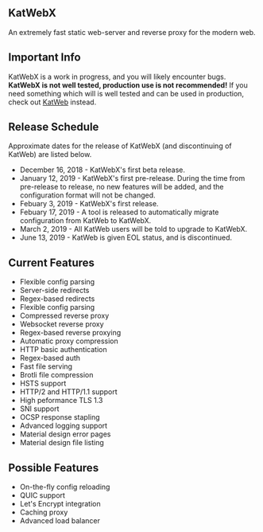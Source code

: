 ## KatWebX
An extremely fast static web-server and reverse proxy for the modern web.

## Important Info 
KatWebX is a work in progress, and you will likely encounter bugs. **KatWebX is not well tested, production use is not recommended!**  If you need something which will is well tested and can be used in production, check out [KatWeb](https://github.com/kittyhacker101/KatWeb) instead.

## Release Schedule
Approximate dates for the release of KatWebX (and discontinuing of KatWeb) are listed below.
 - December 16, 2018 - KatWebX's first beta release.
 - January 12, 2019 - KatWebX's first pre-release. During the time from pre-release to release, no new features will be added, and the configuration format will not be changed.
 - Febuary 3, 2019 - KatWebX's first release.
 - Febuary 17, 2019 - A tool is released to automatically migrate configuration from KatWeb to KatWebX. 
 - March 2, 2019 - All KatWeb users will be told to upgrade to KatWebX.
 - June 13, 2019 - KatWeb is given EOL status, and is discontinued. 

## Current Features
- Flexible config parsing
- Server-side redirects
- Regex-based redirects
- Flexible config parsing
- Compressed reverse proxy
- Websocket reverse proxy
- Regex-based reverse proxying
- Automatic proxy compression
- HTTP basic authentication
- Regex-based auth
- Fast file serving
- Brotli file compression
- HSTS support
- HTTP/2 and HTTP/1.1 support
- High peformance TLS 1.3
- SNI support
- OCSP response stapling
- Advanced logging support
- Material design error pages
- Material design file listing

## Possible Features
- On-the-fly config reloading
- QUIC support
- Let's Encrypt integration
- Caching proxy
- Advanced load balancer
